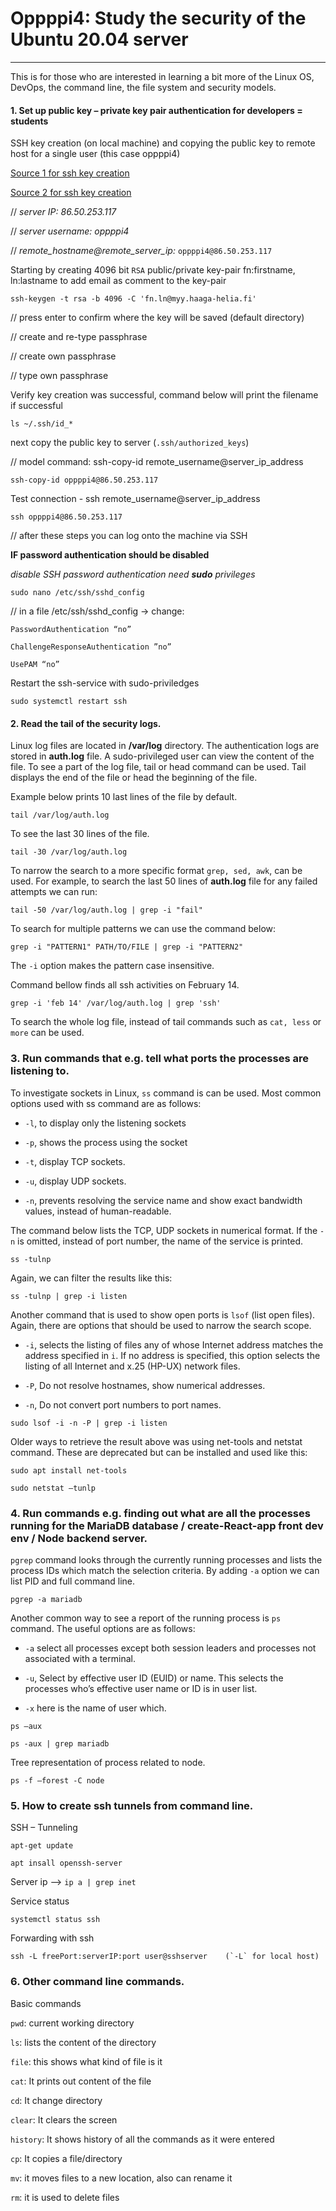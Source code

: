
# Oppppi4: Study the security of the Ubuntu 20.04 server
---

This is for those who are interested in learning a bit more of the Linux OS, DevOps, the command line, the file system and security models. 


#### 1. Set up public key – private key pair authentication for developers = students
SSH key creation (on local machine) and copying the public key to remote host for a single user (this case oppppi4)

[Source 1 for ssh key creation](https://www.digitalocean.com/community/tutorials/how-to-set-up-ssh-keys-on-ubuntu-20-04 "Google's Homepage")

[Source 2 for ssh key creation](https://linuxize.com/post/how-to-set-up-ssh-keys-on-ubuntu-20-04/ "Google's Homepage")

// *server IP: 86.50.253.117*

// *server username: oppppi4*

// *remote_hostname@remote_server_ip:* `oppppi4@86.50.253.117`

Starting by creating 4096 bit `RSA` public/private key-pair fn:firstname, ln:lastname to add email as comment to the key-pair 

	ssh-keygen -t rsa -b 4096 -C 'fn.ln@myy.haaga-helia.fi'

// press enter to confirm where the key will be saved (default directory)

// create and re-type passphrase

// create own passphrase

// type own passphrase

Verify key creation was successful, command below will print the filename if successful

	ls ~/.ssh/id_*

next copy the public key to server (`.ssh/authorized_keys`)

// model command: ssh-copy-id remote_username@server_ip_address

	ssh-copy-id oppppi4@86.50.253.117

Test connection - ssh remote_username@server_ip_address 

	ssh oppppi4@86.50.253.117

// after these steps you can log onto the machine via SSH


**IF password authentication should be disabled**

*disable SSH password authentication need **sudo** privileges*

	sudo nano /etc/ssh/sshd_config

// in a file /etc/ssh/sshd_config ->
change:

	PasswordAuthentication “no”

	ChallengeResponseAuthentication ”no”

	UsePAM “no”

Restart the ssh-service with sudo-priviledges

	sudo systemctl restart ssh

#### 2. Read the tail of the security logs. 
Linux log files are located in **/var/log** directory. The authentication logs are stored in **auth.log** file. A sudo-privileged user can view the content of the file. To see a part of the log file, tail or head command can be used. Tail displays the end of the file or head the beginning of the file. 

Example below prints 10 last lines of the file by default.

	tail /var/log/auth.log 

To see the last 30 lines of the file.

	tail -30 /var/log/auth.log

To narrow the search to a more specific format `grep, sed, awk`, can be used. For example, to search the last 50 lines of **auth.log** file for any failed attempts we can run:

	tail -50 /var/log/auth.log | grep -i "fail"
	
To search for multiple patterns we can use the command below:

    grep -i "PATTERN1" PATH/TO/FILE | grep -i "PATTERN2"
    
The ` -i ` option makes the pattern case insensitive.  
    
Command bellow finds all ssh activities on February 14. 

    grep -i 'feb 14' /var/log/auth.log | grep 'ssh'

To search the whole log file, instead of tail commands such as `cat, less` or `more` can be used.

### 3. Run commands that e.g. tell what ports the processes are listening to. 
To investigate sockets in Linux, `ss` command is can be used. Most common options used with ss command are as follows: 

- `-l`, to display only the listening sockets

- `-p`, shows the process using the socket

- `-t`, display TCP sockets.

- `-u`, display UDP sockets.

- `-n`, prevents resolving the service name and show exact bandwidth values, instead of human-readable.


<!-- end of the list -->

The command below lists the TCP, UDP sockets in numerical format. If the `-n` is omitted, instead of port number, the name of the service is printed. 

	ss -tulnp 

Again, we can filter the results like this: 

	ss -tulnp | grep -i listen
 
 Another command that is used to show open ports is `lsof` (list open files). Again, there are options that should be used to narrow the search scope. 
- `-i`, selects the listing of files any of whose Internet address matches the address specified in `i`. If no address is specified, this option selects the listing of all Internet and x.25 (HP-UX) network files.

- `-P`, Do not resolve hostnames, show numerical addresses.

- `-n`, Do not convert port numbers to port names.

<!-- end of the list -->
	
	sudo lsof -i -n -P | grep -i listen

Older ways to retrieve the result above was using net-tools and netstat command. These are deprecated but can be installed and used like this: 

	sudo apt install net-tools

	sudo netstat –tunlp

### 4. Run commands e.g. finding out what are all the processes running for the MariaDB database / create-React-app front dev env  / Node backend server.

`pgrep` command looks through the currently running processes and lists the process IDs which match the selection criteria. By adding `-a` option we can list PID and full command line.

`pgrep -a mariadb`

Another common way to see a report of the running process is `ps` command. The useful options are as follows:

- `-a` select all processes except both session leaders and processes not associated with a terminal.

- `-u`, Select by effective user ID (EUID) or name.  This selects the processes who’s effective user name or ID is in user list.

- `-x` here is the name of user which.

<!-- end of the list -->

	ps –aux

	ps -aux | grep mariadb

Tree representation of process related to node.

	ps -f –forest -C node

### 5. How to create ssh tunnels from command line. 

SSH – Tunneling

	apt-get update

	apt insall openssh-server

Server ip   -->  `ip a | grep inet`

Service status

	systemctl status ssh

Forwarding with ssh

	ssh -L freePort:serverIP:port user@sshserver	(`-L` for local host)

### 6. Other command line commands.
Basic commands

`pwd`: current working directory

`ls`:  lists the content of the directory

`file`: this shows what kind of file is it

`cat`: It prints out content of the file

`cd`: It change directory

`clear`: It clears the screen

`history`: It shows history of all the commands as it were entered

`cp`: It copies a file/directory	

`mv`: it moves files to a new location, also can rename it

`rm`: it is used to delete files



